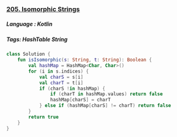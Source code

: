 ### [205. Isomorphic Strings](https://leetcode.com/problems/isomorphic-strings/description/?envType=study-plan&id=level-1)

##### Language : Kotlin

##### Tags: HashTable String

```kotlin
class Solution {
    fun isIsomorphic(s: String, t: String): Boolean {
        val hashMap = HashMap<Char, Char>()
        for (i in s.indices) {
            val charS = s[i]
            val charT = t[i]
            if (charS !in hashMap) {
                if (charT in hashMap.values) return false
                hashMap[charS] = charT
            } else if (hashMap[charS] != charT) return false
        }
        return true
    }
}
```

